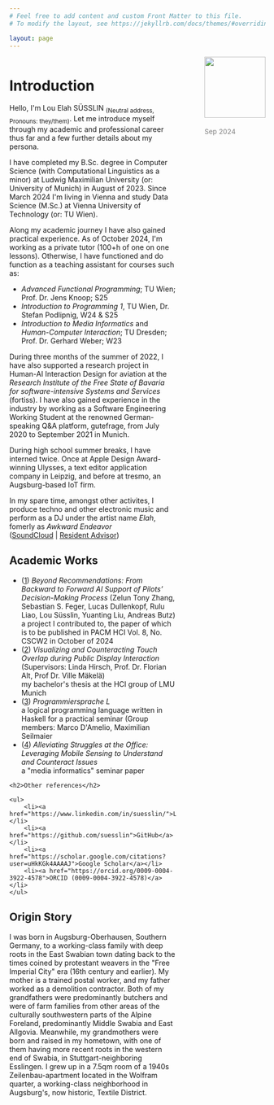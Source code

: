 ```yaml
---
# Feel free to add content and custom Front Matter to this file.
# To modify the layout, see https://jekyllrb.com/docs/themes/#overriding-theme-defaults

layout: page
---
```


<div style="@media only screen and (max-width: 780px) { float: none; } float: right; max-width: 30%; height: auto;">
    <img style="width: 120px;" src="https://i.postimg.cc/D0G5Kj5V/IMG-0106-copy-4.jpg">
    <p style="color: #828282; padding-top: 5px; font-size: 10pt;">Sep 2024</p>
</div>
<div style="float: left; width: 65%; padding-right: 5%; @media only screen and (max-width: 780px) { float: none; }">

<h1>Introduction</h1>

<p>Hello, I'm Lou Elah SÜSSLIN <sub>(Neutral address, Pronouns: they/them)</sub>. Let me introduce myself through my academic and professional career thus far and a few further details about my persona.</p>

<p>I have completed my B.Sc. degree in Computer Science (with Computational Linguistics as a minor) at Ludwig Maximilian University (or: University of Munich) in August of 2023. Since March 2024 I'm living in Vienna and study Data Science (M.Sc.) at Vienna University of Technology (or: TU Wien).

<p>Along my academic journey I have also gained practical experience. As of October 2024, I'm working as a private tutor (100+h of one on one lessons). Otherwise, I have functioned and do function as a teaching assistant for courses such as:<br>
    <ul>
        <li><i>Advanced Functional Programming</i>; TU Wien; Prof. Dr. Jens Knoop; S25</li>
        <li><i>Introduction to Programming 1</i>, TU Wien, Dr. Stefan Podlipnig, W24 &amp; S25</li>
        <li><i>Introduction to Media Informatics</i> and <i>Human-Computer Interaction</i>; TU Dresden; Prof. Dr. Gerhard Weber; W23</li>
    </ul>
During three months of the summer of 2022, I have also supported a research project in Human-AI Interaction Design for aviation at the <i>Research Institute of the Free State of Bavaria for software-intensive Systems and Services</i> (fortiss). I have also gained experience in the industry by working as a Software Engineering Working Student at the renowned German-speaking Q&A platform, gutefrage, from July 2020 to September 2021 in Munich.</p>
    
<p>During high school summer breaks, I have interned twice. Once at Apple Design Award-winning Ulysses, a text editor application company in Leipzig, and before at tresmo, an Augsburg-based IoT firm.</p>

<p>In my spare time, amongst other activites, I produce techno and other electronic music and perform as a DJ under the artist name <i>Elah</i>, fomerly as <i>Awkward Endeavor</i><br>(<a href="https://soundcloud.com/awkwardendeavor">SoundCloud</a> | <a href="https://www.residentadvisor.net/dj/elah">Resident Advisor</a>)</p>

<h2>Academic Works</h2>    
        <ul>
             <li>(<a href="https://arxiv.org/abs/2406.08959">1</a>) <i>Beyond Recommendations: From Backward to Forward AI Support of Pilots’ Decision-Making Process</i> (Zelun Tony Zhang, Sebastian S. Feger, Lucas Dullenkopf, Rulu Liao, Lou Süsslin, Yuanting Liu, Andreas Butz)<br> a project I contributed to, the paper of which is to be published in PACM HCI Vol. 8, No. CSCW2 in October of 2024</li>
             <li>(<a href="https://www.researchgate.net/publication/371987298_Visualizing_and_Counteracting_Touch_Overlap_during_Public_Display_Interaction">2</a>) <i>Visualizing and Counteracting Touch Overlap during Public Display Interaction</i> (Supervisors: Linda Hirsch, Prof. Dr. Florian Alt, Prof Dr. Ville Mäkelä)<br> my bachelor's thesis at the HCI group of LMU Munich</li>
            <li>(<a href="https://github.com/luki/programmiersprache-l">3</a>) <i>Programmiersprache L</i><br> a logical programming language written in Haskell for a practical seminar (Group members: Marco D'Amelio, Maximilian Seilmaier</li>
            <li>(<a href="https://github.com/luki/alleviating-struggles-in-the-office">4</a>) <i>Alleviating Struggles at the Office: Leveraging Mobile Sensing to Understand and Counteract Issues</i><br>a "media informatics" seminar paper</li>
        </ul>

    <h2>Other references</h2>

    <ul>
        <li><a href="https://www.linkedin.com/in/suesslin/">LinkedIn</a></li>
        <li><a href="https://github.com/suesslin">GitHub</a></li>
        <li><a href="https://scholar.google.com/citations?user=uHkKGk4AAAAJ">Google Scholar</a></li>
        <li><a href="https://orcid.org/0009-0004-3922-4578">ORCID (0009-0004-3922-4578)</a></li>
    </ul>
    
<h2>Origin Story</h2>
        <p>I was born in Augsburg-Oberhausen, Southern Germany, to a working-class family with deep roots in the East Swabian town dating back to the times coined by protestant weavers in the "Free Imperial City" era (16th century and earlier). My mother is a trained postal worker, and my father worked as a demolition contractor. Both of my grandfathers were predominantly butchers and were of farm families from other areas of the culturally southwestern parts of the Alpine Foreland, predominantly Middle Swabia and East Allgovia. Meanwhile, my grandmothers were born and raised in my hometown, with one of them having more recent roots in the western end of Swabia, in Stuttgart-neighboring Esslingen. I grew up in a 7.5qm room of a 1940s Zeilenbau-apartment located in the Wolfram quarter, a working-class neighborhood in Augsburg's, now historic, Textile District.</p>
